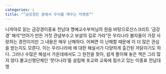 ```yaml
---
categories: i
title: "“금강경은 꿈에서 우리를 깨우는 자명종”"
---
```

니까야로 읽는 금강경이중표 전남대 명예교수부처님의 원음 바탕으로산스크리트 ‘금강경’ 해석“언어가 만든 거짓 관념부수고 보살의 길로 가라”은 우리나라 불자들이 가장 사랑하는 경전이지만 그 내용은 매우 난해하다. 어쩌면 이 난해함 때문에 이 더 많은 관심을 받는지도 모른다. 이는 우리나라에 에 대한 해설서가 다양하게 출간된 까닭이기도 하다. 그러나 수많은 해설서 가운데에서도 그 원전을 찾아, 쉽게 풀이해 놓은 책은 그리 많지 않다.불교신행단체인 ‘붓다나라’를 설립해 포교와 교육에 힘쓰고 있는 이중표 전남대 명